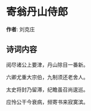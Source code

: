 # 寄翁丹山侍郎

**作者**: 刘克庄

## 诗词内容

阅尽诸公上要津，丹山除目一番新。

六卿尤重大宗伯，九制须还老舍人。

太史将封乃留滞，纪瞻虽召尚逡巡。

应怜公干今衰病，频寄书来寂寞滨。

